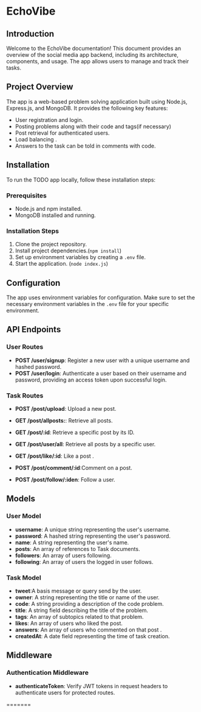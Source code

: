 
# EchoVibe

## Introduction

Welcome to the EchoVibe documentation! This document provides an overview of the social media app backend, including its architecture, components, and usage. The app allows users to manage and track their tasks.
## Project Overview

The app is a web-based problem solving application built using Node.js, Express.js, and MongoDB. It provides the following key features:

- User registration and login.
- Posting problems along with their code and tags(if necessary)
- Post retrieval for authenticated users.
- Load balancing .
- Answers to the task can be told in comments with code.


## Installation

To run the TODO app locally, follow these installation steps:

### Prerequisites

- Node.js and npm installed.
- MongoDB installed and running.

### Installation Steps

1. Clone the project repository.
2. Install project dependencies.(`npm install`)
3. Set up environment variables by creating a `.env` file.
4. Start the application. (`node index.js`)

## Configuration

The app uses environment variables for configuration. Make sure to set the necessary environment variables in the `.env` file for your specific environment.

## API Endpoints

### User Routes

- **POST /user/signup**: Register a new user with a unique username and hashed password.
- **POST /user/login**: Authenticate a user based on their username and password, providing an access token upon successful login.

### Task Routes

- **POST /post/upload**: Upload a new post.
- **GET /post/allposts:**: Retrieve all posts.

- **GET /post/:id**: Retrieve a specific post by its ID.
- **GET /post/user/all**: Retrieve all posts by a specific user.
- **GET /post/like/:id**: Like a post .
- **POST /post/comment/:id**:Comment on a post.
- **POST /post/follow/:iden**:  Follow a user.

## Models

### User Model

- **username**: A unique string representing the user's username.
- **password**: A hashed string representing the user's password.
- **name**: A string representing the user's name.
- **posts**: An array of references to Task documents.
- **followers**: An array of users following.
- **following**: An array of users the logged in user follows.
### Task Model

- **tweet**:A basis message or query send by the user.
- **owner**: A string representing the title or name of the user.
- **code**: A string providing a description of the code problem.
- **title**: A string field describing the title of the problem.
- **tags**: An array of subtopics related to that problem.
- **likes**: An array of users who liked the post.
- **answers**: An array of users who commented on that post .
- **createdAt**: A date field representing the time of task creation.



## Middleware

### Authentication Middleware

- **authenticateToken**: Verify JWT tokens in request headers to authenticate users for protected routes.






=======

